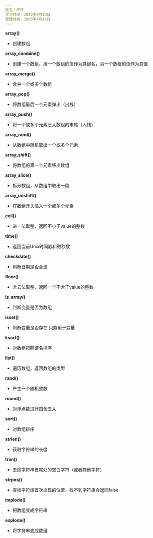 ```yaml
---
姓名：坏坏
学习时间：2020年4月10日
整理时间：2020年4月12日
---
```


**array()**

- 创建数组

**array_combine()**

- 创建一个数组，用一个数组的值作为其键名，另一个数组的值作为其值

**array_merge()**

- 合并一个或多个数组

**array_pop()**

- 将数组最后一个元素弹出（出栈）

**array_push()**

- 将一个或多个元素压入数组的末尾（入栈）

**array_rand()**

- 从数组中随机取出一个或多个元素

**array_shift()**

- 将数组的第一个元素移出数组

**array_slice()**

- 拆分数组，从数组中取出一段

**array_unshift()**

- 在数组开头插入一个或多个元素

**ceil()**

- 进一法取整，返回不小于value的整数

**time()**

- 返回当前Unix时间戳和微秒数

**checkdate()**

- 判断日期是否合法

**floor()**

- 舍去法取整，返回一个不大于value的整数

**is_array()**

- 判断变量是否为数组

**isset()**

- 判断变量是否存在,只能用于变量

**ksort()**

- 对数组按照键名排序

**list()**

- 遍历数组，返回数组的类型

**rand()**

- 产生一个随机整数

**round()**

- 对浮点数进行四舍五入

**sort()**

- 对数组排序

**strlen()**

- 获取字符串的长度

**trim()**

- 去除字符串首尾处的空白字符（或者其他字符）

**strpos()**

- 查找字符串首次出现的位置，找不到字符串会返回false

**implode()**

- 把数组变成字符串

**explode()**

- 将字符串变成数组